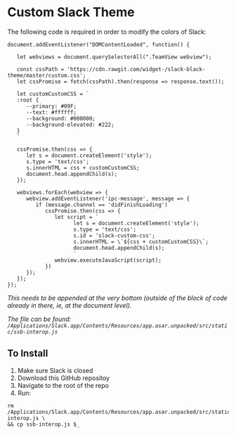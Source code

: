 # Custom Slack Theme


The following code is required in order to modify the colors of Slack:

```
document.addEventListener("DOMContentLoaded", function() {

   let webviews = document.querySelectorAll(".TeamView webview");

   const cssPath = 'https://cdn.rawgit.com/widget-/slack-black-theme/master/custom.css';
   let cssPromise = fetch(cssPath).then(response => response.text());

   let customCustomCSS = `
   :root {
      --primary: #09F;
      --text: #ffffff;
      --background: #000000;
      --background-elevated: #222;
   }
   `

   cssPromise.then(css => {
      let s = document.createElement('style');
      s.type = 'text/css';
      s.innerHTML = css + customCustomCSS;
      document.head.appendChild(s);
   });

   webviews.forEach(webview => {
      webview.addEventListener('ipc-message', message => {
         if (message.channel == 'didFinishLoading')
            cssPromise.then(css => {
               let script = `
                     let s = document.createElement('style');
                     s.type = 'text/css';
                     s.id = 'slack-custom-css';
                     s.innerHTML = \`${css + customCustomCSS}\`;
                     document.head.appendChild(s);
                     `
               webview.executeJavaScript(script);
            })
      });
   });
});
```

*This needs to be appended at the very bottom (outside of the block of code already in there, ie, at the document level).*

*The file can be found: `/Applications/Slack.app/Contents/Resources/app.asar.unpacked/src/static/ssb-interop.js`*

## To Install

1. Make sure Slack is closed
1. Download this GitHub repositoy
1. Navigate to the root of the repo
1. Run:

```
rm /Applications/Slack.app/Contents/Resources/app.asar.unpacked/src/static/ssb-interop.js \ 
&& cp ssb-interop.js $_
```
